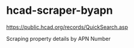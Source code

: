 # hcad-scraper-byapn

https://public.hcad.org/records/QuickSearch.asp

Scraping property details by APN Number
